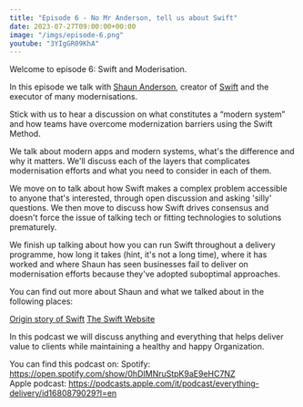 ```yaml
---
title: "Episode 6 - No Mr Anderson, tell us about Swift"
date: 2023-07-27T09:00:00+00:00
image: "/imgs/episode-6.png"
youtube: "3YIgGR09KhA"
---
```


Welcome to episode 6: Swift and Moderisation.

In this episode we talk with [Shaun Anderson](https://www.swiftbird.us/blog), creator of [Swift](https://www.swiftbird.us/the-swift-method) and the executor of many modernisations.

<!-- more -->

Stick with us to hear a discussion on what constitutes a “modern system” and how teams have overcome modernization barriers using the Swift Method.

We talk about modern apps and modern systems, what's the difference and why it matters. We'll discuss each of the layers that complicates modernisation efforts and what you need to consider in each of them.

We move on to talk about how Swift makes a complex problem accessible to anyone that's interested, through open discussion and asking 'silly' questions. We then move to discuss how Swift drives consensus and doesn't force the issue of talking tech or fitting technologies to solutions prematurely.

We finish up talking about how you can run Swift throughout a delivery programme, how long it takes (hint, it's not a long time), where it has worked and where Shaun has seen businesses fail to deliver on modernisation efforts because they've adopted suboptimal approaches.

You can find out more about Shaun and what we talked about in the following places:

[Origin story of Swift](https://www.youtube.com/watch?v=7-fRtd8LUwA)
[The Swift Website](https://www.swiftbird.us/)

In this podcast we will discuss anything and everything that helps deliver value to clients while maintaining a healthy and happy Organization.

You can find this podcast on:
Spotify: https://open.spotify.com/show/0hDIMNruStpK9aE9eHC7NZ  
Apple podcast: https://podcasts.apple.com/it/podcast/everything-delivery/id1680879029?l=en  
